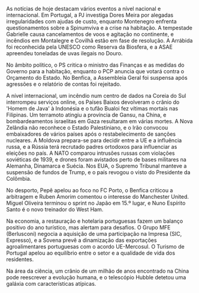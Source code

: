 As notícias de hoje destacam vários eventos a nível nacional e internacional. Em Portugal, a PJ investiga Dores Meira por alegadas irregularidades com ajudas de custo, enquanto Montenegro enfrenta questionamentos sobre a Spinumviva e a crise na habitação. A tempestade Gabrielle causa cancelamentos de voos e agitação no continente, e incêndios em Montalegre e Covilhã estão em fase de resolução. A Arrábida foi reconhecida pela UNESCO como Reserva da Biosfera, e a ASAE apreendeu toneladas de uvas ilegais no Douro.

No âmbito político, o PS critica o ministro das Finanças e as medidas do Governo para a habitação, enquanto o PCP anuncia que votará contra o Orçamento do Estado. No Benfica, a Assembleia Geral foi suspensa após agressões e o relatório de contas foi rejeitado.

A nível internacional, um incêndio num centro de dados na Coreia do Sul interrompeu serviços online, os Países Baixos devolveram o crânio do 'Homem de Java' à Indonésia e o tufão Bualoi fez vítimas mortais nas Filipinas. Um terramoto atingiu a província de Gansu, na China, e bombardeamentos israelitas em Gaza resultaram em várias mortes. A Nova Zelândia não reconhece o Estado Palestiniano, e o Irão convocou embaixadores de vários países após o restabelecimento de sanções nucleares. A Moldova prepara-se para decidir entre a UE e a influência russa, e a Rússia terá recrutado padres ortodoxos para influenciar as eleições no país. A NATO comparou intrusões russas com violações soviéticas de 1939, e drones foram avistados perto de bases militares na Alemanha, Dinamarca e Suécia. Nos EUA, o Supremo Tribunal manteve a suspensão de fundos de Trump, e o país revogou o visto do Presidente da Colômbia.

No desporto, Pepê apelou ao foco no FC Porto, o Benfica criticou a arbitragem e Ruben Amorim comentou o interesse do Manchester United. Miguel Oliveira terminou o sprint no Japão em 15.º lugar, e Nuno Espírito Santo é o novo treinador do West Ham.

Na economia, a restauração e hotelaria portuguesas fazem um balanço positivo do ano turístico, mas alertam para desafios. O Grupo MFE (Berlusconi) negocia a aquisição de uma participação na Impresa (SIC, Expresso), e a Sovena prevê a dinamização das exportações agroalimentares portuguesas com o acordo UE-Mercosul. O Turismo de Portugal apelou ao equilíbrio entre o setor e a qualidade de vida dos residentes.

Na área da ciência, um crânio de um milhão de anos encontrado na China pode reescrever a evolução humana, e o telescópio Hubble detetou uma galáxia com características atípicas.